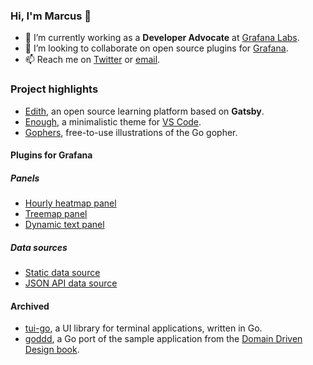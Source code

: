 ### Hi, I'm Marcus 👋

- 🔭 I’m currently working as a **Developer Advocate** at [Grafana Labs](https://grafana.com).
- 👯 I’m looking to collaborate on open source plugins for [Grafana](https://github.com/grafana/grafana).
- 📫 Reach me on [Twitter](https://twitter.com/marcusolsson) or [email](mailto:marcus.olsson@hey.com).

### Project highlights

- [Edith](https://github.com/marcusolsson/edith), an open source learning platform based on **Gatsby**.
- [Enough](https://github.com/marcusolsson/vscode-theme-enough), a minimalistic theme for [VS Code](https://code.visualstudio.com/).
- [Gophers](https://github.com/marcusolsson/gophers), free-to-use illustrations of the Go gopher.

#### Plugins for Grafana

##### Panels

- [Hourly heatmap panel](https://github.com/marcusolsson/grafana-hourly-heatmap-panel)
- [Treemap panel](https://github.com/marcusolsson/grafana-treemap-panel)
- [Dynamic text panel](https://github.com/marcusolsson/grafana-dynamictext-panel)

##### Data sources 

- [Static data source](https://github.com/marcusolsson/grafana-static-datasource)
- [JSON API data source](https://github.com/marcusolsson/grafana-jsonapi-datasource)

#### Archived

- [tui-go](https://github.com/marcusolsson/tui-go), a UI library for terminal applications, written in Go.
- [goddd](https://github.com/marcusolsson/goddd), a Go port of the sample application from the [Domain Driven Design book](https://www.amazon.com/Domain-Driven-Design-Tackling-Complexity-Software/dp/0321125215).
